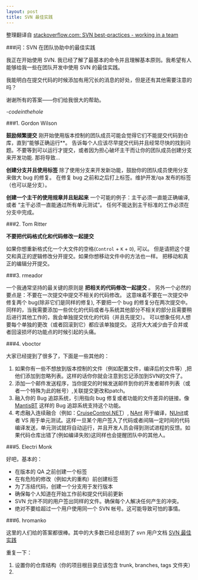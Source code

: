 ```yaml
---
layout: post
title: SVN 最佳实践
---
```


整理翻译自 [stackoverflow.com: SVN best-practices - working in a team](http://stackoverflow.com/questions/417599/svn-best-practices-working-in-a-team?answertab=votes#tab-top)

###问：SVN 在团队协助中的最佳实践

我正在开始使用 SVN. 我已经了解了最基本的命令并且理解基本原则。我希望有人能够给我一些在团队开发中使用 SVN 的最佳实践。

我能明白在提交代码的时候添加有用冗长的消息的好处，但是还有其他需要注意的吗？

谢谢所有的答案——你们给我很大的帮助。

*-codeinthehole*

###1. Gordon Wilson

**鼓励频繁提交** 刚开始使用版本控制的团队成员可能会觉得它们不能提交代码到仓库，直到“能够正确运行**。
告诉每个人应该尽早提交代码并且经常尽快的找到问题。不要等到可以运行才提交，或者因为担心破坏主干而让你的团队成员创建分支来开发功能. 那将导致...

**创建分支并且使用标签** 除了使用分支来开发新功能，鼓励你的团队成员使用分支来做大 bug 的修复。 在修复 bug 之前和之后打上标签。维护开发/qa 发布的标签（也可以是分支）。

**创建一个主干的使用规章并且贴起来** 一个可能的例子：主干必须一直能正确编译, 或者 “主干必须一直能通过所有单元测试”。 任何不能达到主干标准的工作必须在分支中完成。

###2. Tom Ritter

**不要把代码格式化和代码修改一起提交**

如果你想重新格式化一个大文件的空格(`Control` + `K` + `D`), 可以。 但是请把这个提交和真正的逻辑修改分开提交。如果你想移动文件中的方法也一样。 把移动和真正的编辑分开提交。

###3. rmeador

一个我通常坚持的最关键的原则是 **把相关的代码修改一起提交** 。
另外一个必然的要点是：不要在一次提交中提交不相关的代码修改。
这意味着不要在一次提交中修复两个 bug(除非它们是同样的修复), 不要把一个 bug 的修复分在两次提交中。 
同样的，当我需要添加一些优化的代码或者与系统其他部分不相关的部分且需要稍后进行其他工作的，我会单独提交优化的代码（并且先提交）。
可以想象任何人想要每个单独的更改（或者回滚到它）都应该单独提交。
这将大大减少由于合并或者回滚损坏的功能点的时候引起的头痛。

###4. vboctor

大家已经提到了很多了，下面是一些其他的：

1. 如果你有一些不想放到版本控制的文件（例如配置文件，编译后的文件等）,把他们添加到忽略列表。这样的话你你就会注意到忘记添加到SVN的文件了。
2. 添加一个邮件发送程序，当你提交的时候发送邮件到你的开发者邮件列表（或者一个特殊为此的帐号）,关联提交更改和patch。
3. 融入你的 Bug 追踪系统，引用指向 bug 修复或者功能的文件差异的链接。像 [MantisBT](http://www.mantisbt.org/) 这样的 Bug 追踪系统支持这个功能。
4. 考虑融入连续融合（例如：[CruiseControl.NET](http://sourceforge.net/projects/ccnet)）, [NAnt](http://nant.sourceforge.net/) 用于编译，[NUnit](http://nunit.org/)或者 VS 用于单元测试。这样一旦某个用户签入了代码或者间隔一定时间的代码编译发送，单元测试就将自动运行，并且开发人员会得到测试进程的反馈。如果代码仓库出错了(例如编译失败)这同样也会提醒团队中的其他人。

###5. Electri Monk

好吧，基本的：

+ 在版本的 QA 之前创建一个标签
+ 在有危险的修改（例如大的重构）前创建标签
+ 为了冻结代码，创建一个分支用于发行版本
+ 确保每个人知道在开始工作前和提交代码前更新
+ SVN 允许不同的用户签出同样的文件。确保每个人解决任何产生的冲突。
+ 绝对不要给超过一个用户使用同一个 SVN 帐号。这可能导致可怕的事情。

###6. hromanko

这里的人们给的答案都很棒。其中的大多数已经总结到了 svn 用户文档 [SVN 最佳实践](http://svn.apache.org/repos/asf/subversion/trunk/doc/user/svn-best-practices.html)

重复一下：

1. 设置你的仓库结构（你的项目根目录应该包含 trunk, branches, tags 文件夹）
2. 
